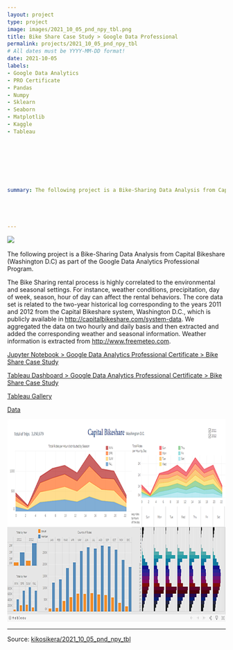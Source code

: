 ```yaml
---
layout: project
type: project
image: images/2021_10_05_pnd_npy_tbl.png
title: Bike Share Case Study > Google Data Professional
permalink: projects/2021_10_05_pnd_npy_tbl
# All dates must be YYYY-MM-DD format!
date: 2021-10-05
labels:
- Google Data Analytics
- PRO Certificate
- Pandas
- Numpy
- Sklearn
- Seaborn
- Matplotlib
- Kaggle
- Tableau







summary: The following project is a Bike-Sharing Data Analysis from Capital Bikeshare (Washington D.C) as part of the Google Data Analytics Professional Program.




---
```


<img class="ui image" src="{{ site.baseurl }}/images/2021_10_05_pnd_npy_tbl_pannel.png">

The following project is a Bike-Sharing Data Analysis from Capital Bikeshare (Washington D.C) as part of the Google Data Analytics Professional Program.<br/>

The Bike Sharing rental process is highly correlated to the environmental and seasonal settings. For instance, weather conditions, precipitation, day of week, season, hour of day can affect the rental behaviors. The core data set is related to the two-year historical log corresponding to the years 2011 and 2012 from the Capital Bikeshare system, Washington D.C., which is publicly available in http://capitalbikeshare.com/system-data. We aggregated the data on two hourly and daily basis and then extracted and added the corresponding weather and seasonal information. Weather information is extracted from http://www.freemeteo.com.


[Jupyter Notebook > Google Data Analytics Professional Certificate > Bike Share Case Study](https://colab.research.google.com/gist/kikosikera/77897222e8aa5a677dea27e7bd07efb7/2021_10_05_pnd_npy_tbl.ipynb?authuser=5)

[Tableau Dashboard > Google Data Analytics Professional Certificate > Bike Share Case Study](https://public.tableau.com/profile/cristiano.siqueira#!)

[Tableau Gallery](https://public.tableau.com/profile/cristiano.siqueira#!)

[Data](https://github.com/kikosikera/2021_10_05_pnd_npy_tbl/tree/master/data)


 <a href="https://public.tableau.com/profile/cristiano.siqueira#!">
  <img src="/images/2021_10_05_pnd_npy_tbl_tableau.png" style="width:700px;height:467px;"/>
 </a>


<hr>

Source: <a href="https://github.com/kikosikera/2021_10_05_pnd_npy_tbl/tree/main/data"><i class="large github icon"></i>kikosikera/2021_10_05_pnd_npy_tbl</a>
